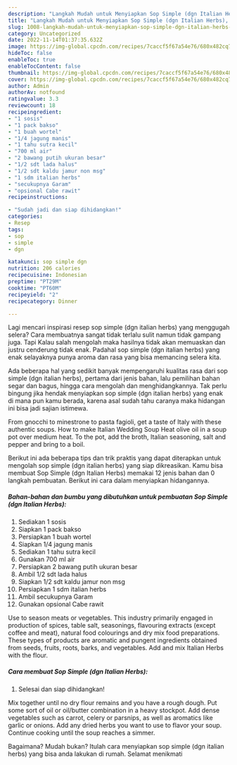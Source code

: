```yaml
---
description: "Langkah Mudah untuk Menyiapkan Sop Simple (dgn Italian Herbs), Enak Banget"
title: "Langkah Mudah untuk Menyiapkan Sop Simple (dgn Italian Herbs), Enak Banget"
slug: 1008-langkah-mudah-untuk-menyiapkan-sop-simple-dgn-italian-herbs-enak-banget
category: Uncategorized
date: 2022-11-14T01:37:35.632Z
image: https://img-global.cpcdn.com/recipes/7caccf5f67a54e76/680x482cq70/sop-simple-dgn-italian-herbs-foto-resep-utama.jpg
hideToc: false
enableToc: true
enableTocContent: false
thumbnail: https://img-global.cpcdn.com/recipes/7caccf5f67a54e76/680x482cq70/sop-simple-dgn-italian-herbs-foto-resep-utama.jpg
cover: https://img-global.cpcdn.com/recipes/7caccf5f67a54e76/680x482cq70/sop-simple-dgn-italian-herbs-foto-resep-utama.jpg
author: Admin
authorAv: notfound
ratingvalue: 3.3
reviewcount: 18
recipeingredient:
- "1 sosis"
- "1 pack bakso"
- "1 buah wortel"
- "1/4 jagung manis"
- "1 tahu sutra kecil"
- "700 ml air"
- "2 bawang putih ukuran besar"
- "1/2 sdt lada halus"
- "1/2 sdt kaldu jamur non msg"
- "1 sdm italian herbs"
- "secukupnya Garam"
- "opsional Cabe rawit"
recipeinstructions:

- "Sudah jadi dan siap dihidangkan!"
categories:
- Resep
tags:
- sop
- simple
- dgn

katakunci: sop simple dgn 
nutrition: 206 calories
recipecuisine: Indonesian
preptime: "PT29M"
cooktime: "PT60M"
recipeyield: "2"
recipecategory: Dinner

---
```



Lagi mencari inspirasi resep sop simple (dgn italian herbs) yang menggugah selera? Cara membuatnya sangat tidak terlalu sulit namun tidak gampang juga. Tapi Kalau salah mengolah maka hasilnya tidak akan memuaskan dan justru cenderung tidak enak. Padahal sop simple (dgn italian herbs) yang enak selayaknya punya aroma dan rasa yang bisa memancing selera kita.


Ada beberapa hal yang sedikit banyak mempengaruhi kualitas rasa dari sop simple (dgn italian herbs), pertama dari jenis bahan, lalu pemilihan bahan segar dan bagus, hingga cara mengolah dan menghidangkannya. Tak perlu bingung jika hendak menyiapkan sop simple (dgn italian herbs) yang enak di mana pun kamu berada, karena asal sudah tahu caranya maka hidangan ini bisa jadi sajian istimewa.

From gnocchi to minestrone to pasta fagioli, get a taste of Italy with these authentic soups. How to make Italian Wedding Soup Heat olive oil in a soup pot over medium heat. To the pot, add the broth, Italian seasoning, salt and pepper and bring to a boil.


Berikut ini ada beberapa tips dan trik praktis yang dapat diterapkan untuk mengolah sop simple (dgn italian herbs) yang siap dikreasikan. Kamu bisa membuat Sop Simple (dgn Italian Herbs) memakai 12 jenis bahan dan 0 langkah pembuatan. Berikut ini cara dalam menyiapkan hidangannya.

<!--inarticleads1-->

##### Bahan-bahan dan bumbu yang dibutuhkan untuk pembuatan Sop Simple (dgn Italian Herbs):

1. Sediakan 1 sosis
1. Siapkan 1 pack bakso
1. Persiapkan 1 buah wortel
1. Siapkan 1/4 jagung manis
1. Sediakan 1 tahu sutra kecil
1. Gunakan 700 ml air
1. Persiapkan 2 bawang putih ukuran besar
1. Ambil 1/2 sdt lada halus
1. Siapkan 1/2 sdt kaldu jamur non msg
1. Persiapkan 1 sdm italian herbs
1. Ambil secukupnya Garam
1. Gunakan opsional Cabe rawit


Use to season meats or vegetables. This industry primarily engaged in production of spices, table salt, seasonings, flavouring extracts (except coffee and meat), natural food colourings and dry mix food preparations. These types of products are aromatic and pungent ingredients obtained from seeds, fruits, roots, barks, and vegetables. Add and mix Italian Herbs with the flour. 

<!--inarticleads2-->

##### Cara membuat Sop Simple (dgn Italian Herbs):


1. Selesai dan siap dihidangkan!

Mix together until no dry flour remains and you have a rough dough. Put some sort of oil or oil/butter combination in a heavy stockpot. Add dense vegetables such as carrot, celery or parsnips, as well as aromatics like garlic or onions. Add any dried herbs you want to use to flavor your soup. Continue cooking until the soup reaches a simmer. 

Bagaimana? Mudah bukan? Itulah cara menyiapkan sop simple (dgn italian herbs) yang bisa anda lakukan di rumah. Selamat menikmati
